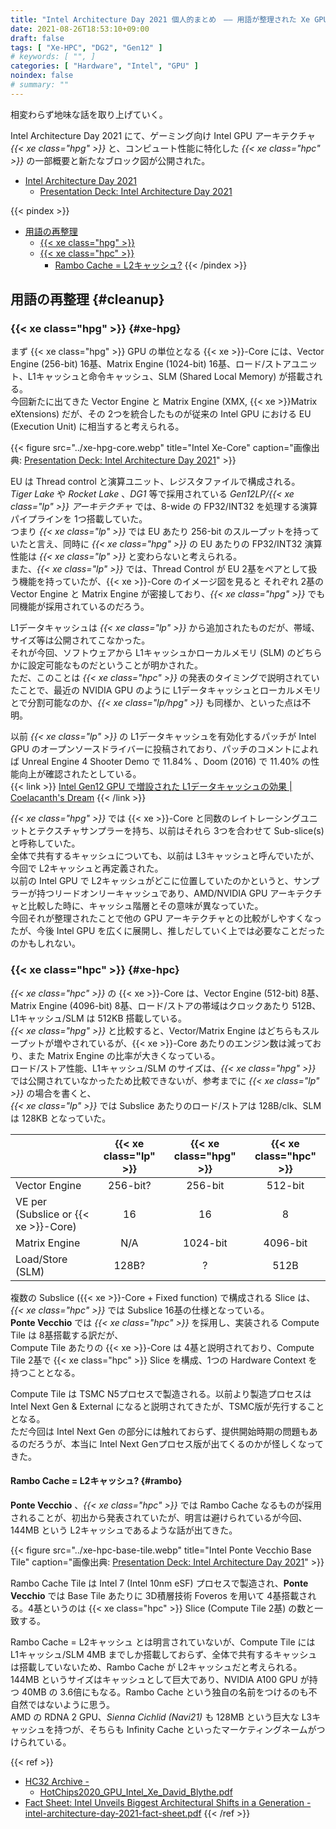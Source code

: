 ```yaml
---
title: "Intel Architecture Day 2021 個人的まとめ　―― 用語が整理された Xe GPU"
date: 2021-08-26T18:53:10+09:00
draft: false
tags: [ "Xe-HPC", "DG2", "Gen12" ]
# keywords: [ "", ]
categories: [ "Hardware", "Intel", "GPU" ]
noindex: false
# summary: ""
---
```


相変わらず地味な話を取り上げていく。  

Intel Architecture Day 2021 にて、ゲーミング向け Intel GPU アーキテクチャ *{{< xe class="hpg" >}}* と、コンピュート性能に特化した *{{< xe class="hpc" >}}* の一部概要と新たなブロック図が公開された。  

 * [Intel Architecture Day 2021](https://www.intel.com/content/www/us/en/newsroom/resources/press-kit-architecture-day-2021.html)
    * [Presentation Deck: Intel Architecture Day 2021](https://download.intel.com/newsroom/2021/client-computing/intel-architecture-day-2021-presentation.pdf)

{{< pindex >}}

 * [用語の再整理](#cleanup)
    * [{{< xe class="hpg" >}}](#xe-hpg)
    * [{{< xe class="hpc" >}}](#xe-hpc)
        * [Rambo Cache = L2キャッシュ?](#rambo)
{{< /pindex >}}

## 用語の再整理 {#cleanup}
### {{< xe class="hpg" >}} {#xe-hpg}

まず {{< xe class="hpg" >}} GPU の単位となる {{< xe >}}-Core には、Vector Engine (256-bit) 16基、Matrix Engine (1024-bit) 16基、ロード/ストアユニット、L1キャッシュと命令キャッシュ、SLM (Shared Local Memory) が搭載される。  
今回新たに出てきた Vector Engine と Matrix Engine (XMX, {{< xe >}}Matrix eXtensions) だが、その 2つを統合したものが従来の Intel GPU における EU (Execution Unit) に相当すると考えられる。  

{{< figure src="../xe-hpg-core.webp" title="Intel Xe-Core" caption="画像出典: [Presentation Deck: Intel Architecture Day 2021](https://download.intel.com/newsroom/2021/client-computing/intel-architecture-day-2021-presentation.pdf)" >}}

EU は Thread control と演算ユニット、レジスタファイルで構成される。  
*Tiger Lake* や *Rocket Lake* 、*DG1* 等で採用されている *Gen12LP/{{< xe class="lp" >}} アーキテクチャ* では、8-wide の FP32/INT32 を処理する演算パイプラインを 1つ搭載していた。  
つまり *{{< xe class="lp" >}}* では EU あたり 256-bit のスループットを持っていたと言え、同時に *{{< xe class="hpg" >}}* の EU あたりの FP32/INT32 演算性能は *{{< xe class="lp" >}}* と変わらないと考えられる。  
また、*{{< xe class="lp" >}}* では、Thread Control が EU 2基をペアとして扱う機能を持っていたが、{{< xe >}}-Core のイメージ図を見ると それぞれ 2基の Vector Engine と Matrix Engine が密接しており、*{{< xe class="hpg" >}}* でも同機能が採用されているのだろう。  

L1データキャッシュは *{{< xe class="lp" >}}* から追加されたものだが、帯域、サイズ等は公開されてこなかった。  
それが今回、ソフトウェアから L1キャッシュかローカルメモリ (SLM) のどちらかに設定可能なものだということが明かされた。  
ただ、このことは *{{< xe class="hpc" >}}* の発表のタイミングで説明されていたことで、最近の NVIDIA GPU のように L1データキャッシュとローカルメモリとで分割可能なのか、*{{< xe class="lp/hpg" >}}* も同様か、といった点は不明。  

以前 *{{< xe class="lp" >}}* の L1データキャッシュを有効化するパッチが Intel GPU のオープンソースドライバーに投稿されており、パッチのコメントによれば Unreal Engine 4 Shooter Demo で 11.84% 、Doom (2016) で 11.40% の性能向上が確認されたとしている。  
{{< link >}} [Intel Gen12 GPU で増設された L1データキャッシュの効果 | Coelacanth's Dream](/posts/2020/10/13/tgl-gen12-l1cache/) {{< /link >}}

*{{< xe class="hpg" >}}* では {{< xe >}}-Core と同数のレイトレーシングユニットとテクスチャサンプラーを持ち、以前はそれら 3つを合わせて Sub-slice(s) と呼称していた。  
全体で共有するキャッシュについても、以前は L3キャッシュと呼んでいたが、今回で L2キャッシュと再定義された。  
以前の Intel GPU で L2キャッシュがどこに位置していたのかというと、サンプラーが持つリードオンリーキャッシュであり、AMD/NVIDIA GPU アーキテクチャと比較した時に、キャッシュ階層とその意味が異なっていた。  
今回それが整理されたことで他の GPU アーキテクチャとの比較がしやすくなったが、今後 Intel GPU を広くに展開し、推しだしていく上では必要なことだったのかもしれない。  


### {{< xe class="hpc" >}} {#xe-hpc}

*{{< xe class="hpc" >}}* の {{< xe >}}-Core は、Vector Engine (512-bit) 8基、Matrix Engine (4096-bit) 8基、ロード/ストアの帯域はクロックあたり 512B、L1キャッシュ/SLM は 512KB 搭載している。  
*{{< xe class="hpg" >}}* と比較すると、Vector/Matrix Engine はどちらもスループットが増やされているが、{{< xe >}}-Core あたりのエンジン数は減っており、また Matrix Engine の比率が大きくなっている。  
ロード/ストア性能、L1キャッシュ/SLM のサイズは、*{{< xe class="hpg" >}}* では公開されていなかったため比較できないが、参考までに *{{< xe class="lp" >}}* の場合を書くと、  
*{{< xe class="lp" >}}* では Subslice あたりのロード/ストアは 128B/clk、SLM は 128KB となっていた。  

| | {{< xe class="lp" >}} | {{< xe class="hpg" >}} | {{< xe class="hpc" >}} |
| :-- | :--: | :--: | :--: |
| Vector Engine | 256-bit? | 256-bit | 512-bit |
| VE per (Subslice or {{< xe >}}-Core) | 16 | 16 | 8 |
| Matrix Engine | N/A | 1024-bit | 4096-bit |
| Load/Store (SLM) | 128B? | ? | 512B |

複数の Subslice ({{< xe >}}-Core + Fixed function) で構成される Slice は、*{{< xe class="hpc" >}}* では Subslice 16基の仕様となっている。  
**Ponte Vecchio** では *{{< xe class="hpc" >}}* を採用し、実装される Compute Tile は 8基搭載する訳だが、  
Compute Tile あたりの {{< xe >}}-Core は 4基と説明されており、Compute Tile 2基で {{< xe class="hpc" >}} Slice を構成、1つの Hardware Context を持つこととなる。  

Compute Tile は TSMC N5プロセスで製造される。以前より製造プロセスは Intel Next Gen & External になると説明されてきたが、TSMC版が先行することとなる。  
ただ今回は Intel Next Gen の部分には触れておらず、提供開始時期の問題もあるのだろうが、本当に Intel Next Genプロセス版が出てくるのかが怪しくなってきた。  

#### Rambo Cache = L2キャッシュ? {#rambo}
**Ponte Vecchio** 、*{{< xe class="hpc" >}}* では Rambo Cache なるものが採用されることが、初出から発表されていたが、明言は避けられているが今回、144MB という L2キャッシュであるような話が出てきた。  

{{< figure src="../xe-hpc-base-tile.webp" title="Intel Ponte Vecchio Base Tile" caption="画像出典: [Presentation Deck: Intel Architecture Day 2021](https://download.intel.com/newsroom/2021/client-computing/intel-architecture-day-2021-presentation.pdf)" >}}

Rambo Cache Tile は Intel 7 (Intel 10nm eSF) プロセスで製造され、**Ponte Vecchio** では Base Tile あたりに 3D積層技術 Foveros を用いて 4基搭載される。4基というのは {{< xe class="hpc" >}} Slice (Compute Tile 2基) の数と一致する。  

Rambo Cache = L2キャッシュ とは明言されていないが、Compute Tile には L1キャッシュ/SLM 4MB までしか搭載しておらず、全体で共有するキャッシュは搭載していないため、Rambo Cache が L2キャッシュだと考えられる。  
144MB というサイズはキャッシュとして巨大であり、NVIDIA A100 GPU が持つ 40MB の 3.6倍にもなる。Rambo Cache という独自の名前をつけるのも不自然ではないように思う。  
AMD の RDNA 2 GPU、*Sienna Cichlid (Navi21)* も 128MB という巨大な L3キャッシュを持つが、そちらも Infinity Cache といったマーケティングネームがつけられている。  


{{< ref >}}
 * [HC32 Archive -](https://hc32.hotchips.org/)
    * [HotChips2020_GPU_Intel_Xe_David_Blythe.pdf](https://hc32.hotchips.org/assets/program/conference/day1/HotChips2020_GPU_Intel_Xe_David_Blythe.pdf)
 * [Fact Sheet: Intel Unveils Biggest Architectural Shifts in a Generation - intel-architecture-day-2021-fact-sheet.pdf](https://download.intel.com/newsroom/2021/client-computing/intel-architecture-day-2021-fact-sheet.pdf)
{{< /ref >}}

